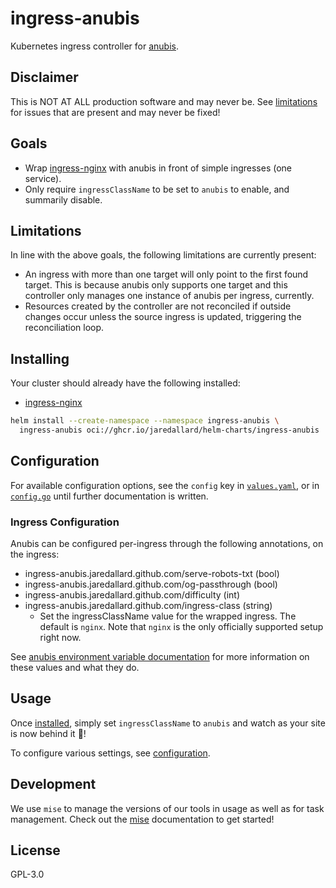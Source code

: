 # ingress-anubis

Kubernetes ingress controller for [anubis].

## Disclaimer

This is NOT AT ALL production software and may never be. See
[limitations](#limitations) for issues that are present and may never be
fixed!

## Goals

- Wrap [ingress-nginx] with anubis in front of simple ingresses (one
  service).
- Only require `ingressClassName` to be set to `anubis` to enable, and
  summarily disable.

## Limitations

In line with the above goals, the following limitations are currently
present:

- An ingress with more than one target will only point to the first
  found target. This is because anubis only supports one target and this
  controller only manages one instance of anubis per ingress, currently.
- Resources created by the controller are not reconciled if outside
  changes occur unless the source ingress is updated, triggering the
  reconciliation loop.

## Installing

Your cluster should already have the following installed:

- [ingress-nginx]

```bash
helm install --create-namespace --namespace ingress-anubis \
  ingress-anubis oci://ghcr.io/jaredallard/helm-charts/ingress-anubis
```

## Configuration

For available configuration options, see the `config` key in
[`values.yaml`](./deploy/charts/ingress-anubis/values.yaml), or in
[`config.go`](./internal/config/config.go) until further documentation is
written.

### Ingress Configuration

Anubis can be configured per-ingress through the following annotations,
on the ingress:

- ingress-anubis.jaredallard.github.com/serve-robots-txt (bool)
- ingress-anubis.jaredallard.github.com/og-passthrough (bool)
- ingress-anubis.jaredallard.github.com/difficulty (int)
- ingress-anubis.jaredallard.github.com/ingress-class (string)
  - Set the ingressClassName value for the wrapped ingress. The default
    is `nginx`. Note that `nginx` is the only officially supported
    setup right now.

See [anubis environment variable
documentation](https://anubis.techaro.lol/docs/admin/installation) for
more information on these values and what they do.

## Usage

Once [installed](#installing), simply set `ingressClassName` to `anubis`
and watch as your site is now behind it :tada:!

To configure various settings, see [configuration](#configuration).

## Development

We use `mise` to manage the versions of our tools in usage as well as
for task management. Check out the [mise] documentation to get started!

## License

GPL-3.0

[anubis]: https://github.com/TecharoHQ/anubis
[mise]: https://mise.jdx.dev
[ingress-nginx]: https://github.com/kubernetes/ingress-nginx
